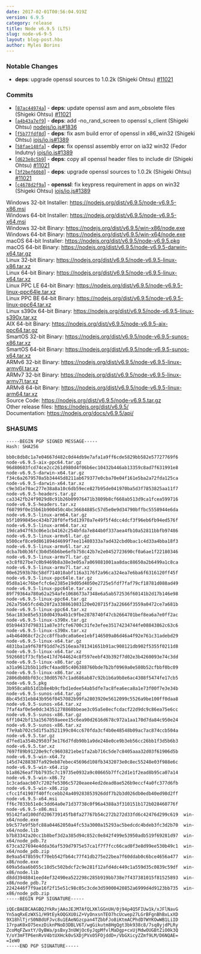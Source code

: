 ```yaml
---
date: 2017-02-01T00:56:04.919Z
version: 6.9.5
category: release
title: Node v6.9.5 (LTS)
slug: node-v6-9-5
layout: blog-post.hbs
author: Myles Borins
---
```


### Notable Changes

- **deps**: upgrade openssl sources to 1.0.2k (Shigeki Ohtsu) [#11021](https://github.com/nodejs/node/pull/11021)

### Commits

- [[`87ac44974a`](https://github.com/nodejs/node/commit/87ac44974a)] - **deps**: update openssl asm and asm_obsolete files (Shigeki Ohtsu) [#11021](https://github.com/nodejs/node/pull/11021)
- [[`a4b43a7ef9`](https://github.com/nodejs/node/commit/a4b43a7ef9)] - **deps**: add -no_rand_screen to openssl s_client (Shigeki Ohtsu) [nodejs/io.js#1836](https://github.com/nodejs/io.js/pull/1836)
- [[`f5b77fdf8d`](https://github.com/nodejs/node/commit/f5b77fdf8d)] - **deps**: fix asm build error of openssl in x86_win32 (Shigeki Ohtsu) [iojs/io.js#1389](https://github.com/iojs/io.js/pull/1389)
- [[`58fae148fa`](https://github.com/nodejs/node/commit/58fae148fa)] - **deps**: fix openssl assembly error on ia32 win32 (Fedor Indutny) [iojs/io.js#1389](https://github.com/iojs/io.js/pull/1389)
- [[`d623e8c5b9`](https://github.com/nodejs/node/commit/d623e8c5b9)] - **deps**: copy all openssl header files to include dir (Shigeki Ohtsu) [#11021](https://github.com/nodejs/node/pull/11021)
- [[`3f2bef60b8`](https://github.com/nodejs/node/commit/3f2bef60b8)] - **deps**: upgrade openssl sources to 1.0.2k (Shigeki Ohtsu) [#11021](https://github.com/nodejs/node/pull/11021)
- [[`c4678d2f9a`](https://github.com/nodejs/node/commit/c4678d2f9a)] - **openssl**: fix keypress requirement in apps on win32 (Shigeki Ohtsu) [iojs/io.js#1389](https://github.com/iojs/io.js/pull/1389)

Windows 32-bit Installer: https://nodejs.org/dist/v6.9.5/node-v6.9.5-x86.msi \
Windows 64-bit Installer: https://nodejs.org/dist/v6.9.5/node-v6.9.5-x64.msi \
Windows 32-bit Binary: https://nodejs.org/dist/v6.9.5/win-x86/node.exe \
Windows 64-bit Binary: https://nodejs.org/dist/v6.9.5/win-x64/node.exe \
macOS 64-bit Installer: https://nodejs.org/dist/v6.9.5/node-v6.9.5.pkg \
macOS 64-bit Binary: https://nodejs.org/dist/v6.9.5/node-v6.9.5-darwin-x64.tar.gz \
Linux 32-bit Binary: https://nodejs.org/dist/v6.9.5/node-v6.9.5-linux-x86.tar.xz \
Linux 64-bit Binary: https://nodejs.org/dist/v6.9.5/node-v6.9.5-linux-x64.tar.xz \
Linux PPC LE 64-bit Binary: https://nodejs.org/dist/v6.9.5/node-v6.9.5-linux-ppc64le.tar.xz \
Linux PPC BE 64-bit Binary: https://nodejs.org/dist/v6.9.5/node-v6.9.5-linux-ppc64.tar.xz \
Linux s390x 64-bit Binary: https://nodejs.org/dist/v6.9.5/node-v6.9.5-linux-s390x.tar.xz \
AIX 64-bit Binary: https://nodejs.org/dist/v6.9.5/node-v6.9.5-aix-ppc64.tar.gz \
SmartOS 32-bit Binary: https://nodejs.org/dist/v6.9.5/node-v6.9.5-sunos-x86.tar.xz \
SmartOS 64-bit Binary: https://nodejs.org/dist/v6.9.5/node-v6.9.5-sunos-x64.tar.xz \
ARMv6 32-bit Binary: https://nodejs.org/dist/v6.9.5/node-v6.9.5-linux-armv6l.tar.xz \
ARMv7 32-bit Binary: https://nodejs.org/dist/v6.9.5/node-v6.9.5-linux-armv7l.tar.xz \
ARMv8 64-bit Binary: https://nodejs.org/dist/v6.9.5/node-v6.9.5-linux-arm64.tar.xz \
Source Code: https://nodejs.org/dist/v6.9.5/node-v6.9.5.tar.gz \
Other release files: https://nodejs.org/dist/v6.9.5/ \
Documentation: https://nodejs.org/docs/v6.9.5/api/

### SHASUMS

```
-----BEGIN PGP SIGNED MESSAGE-----
Hash: SHA256

bb0c8db8c1a7e04667d482c0d44db9e7afa1a9ff6cde5829bb582e57727769f6  node-v6.9.5-aix-ppc64.tar.gz
96d80603fcd74ce2cc261d980d4f06b6ec10432b446ab13359c8ad7f631991e8  node-v6.9.5-darwin-x64.tar.gz
f34c6a2679570a5b34445d8211ab679377e0cba70e04f161e5ba2a72fda125ca  node-v6.9.5-darwin-x64.tar.xz
c9e3d1e70ac277e38a8a10c6db59ece827b95de041970ba5d3f7853825aa11f7  node-v6.9.5-headers.tar.gz
ca3342fb24f9029d8c91b26b09976471b3809b8cf668ab513d9ca1fcea599716  node-v6.9.5-headers.tar.xz
f60799f0e15b61b900450c4bc36684885c57d5e0e9d34790bffbc5558944e6da  node-v6.9.5-linux-arm64.tar.gz
b5f1099845ec434b728f0fef5d13970a7e49f5f4dcc4dcf3f96eb6fb94ed576f  node-v6.9.5-linux-arm64.tar.xz
19dca947f63c06e1cb4162c254bfda7e844b0f337aea4fb10a52811bbfb97486  node-v6.9.5-linux-armv6l.tar.gz
b500cef8ce9d861894d4699f7ee11480333a7ad432cbd0bac1c4d33a4bba18f3  node-v6.9.5-linux-armv6l.tar.xz
dcba7b0b36fc3b0d56b6be6efb758c42b7e2e0452723690cf0a6ae1f22180346  node-v6.9.5-linux-armv7l.tar.gz
e3c8f027be7c0b9469b8a38e3e05a7a069881001aa8dac88650a2b6499a1c8ca  node-v6.9.5-linux-armv7l.tar.xz
00e62593b78c58df714010abf116a3176f2a96ca324ea7e6ba6f6316120ff45f  node-v6.9.5-linux-ppc64le.tar.gz
05d8a14c76befcfc6e2385e19d05d4050e2725e5fdf7faf79cf18781d088ad49  node-v6.9.5-linux-ppc64le.tar.xz
89f79364a780a62a254afe1068673a7348e6a5ab572536f60141b2d17b146e98  node-v6.9.5-linux-ppc64.tar.gz
262a75b65fcd4b28f2a338861083120e020715f3a22666f3559a0472ce7a681b  node-v6.9.5-linux-ppc64.tar.xz
56ac183e85e5310d0439a4b1c9fbe2878740f47cb2664701bef8ea6a7e0ff2ac  node-v6.9.5-linux-s390x.tar.gz
05b94437d798311a87e3fcfe6700c31fe3efee35174234744fe08843862c63c6  node-v6.9.5-linux-s390x.tar.xz
a4b464068cf2c2cc8ffba9ca0a6ee1ebf146509a86d46a4f92e761c31adebd29  node-v6.9.5-linux-x64.tar.gz
4831ba1a9f678f91dd7e2516eaa781341651b91ac908121db902f5355f0211d8  node-v6.9.5-linux-x64.tar.xz
5926601f73cfb5e417d7644624c8f597eebf43b392f7d02e3b4260093e74c3dd  node-v6.9.5-linux-x86.tar.gz
a31a9612b5b11d9cf4aad05c406388760bde7b2bf0969a0e580b52cfbbf0bc09  node-v6.9.5-linux-x86.tar.xz
2806db08bf03cc30d05767c1ad686ab87c92b1b6a9b8e6ac4308f5474fe17cb5  node-v6.9.5.pkg
3b958ca8b51d1b8e4b9cfbd1edee54ab5dfe7ac8fea6eca8a1e73f00f7e3e34b  node-v6.9.5-sunos-x64.tar.gz
8bc45d31eb843b956f0457082b99fa2803920e5612099c5526a9be100ff0daa8  node-v6.9.5-sunos-x64.tar.xz
7faf4af0e5e0dc34351278868bbeae3c05a5e8ecfcdacf22d9dc9c86ea75e6cc  node-v6.9.5-sunos-x86.tar.gz
6ff1042bf13a1567059aeee15c6ea90d2616d678c972a1aa170d7da84c950e24  node-v6.9.5-sunos-x86.tar.xz
f7e9ab702c5d1f5a3521199c04cc670fda3cf4b0e48548b09ac7ac874ccb504a  node-v6.9.5.tar.gz
d7fed1a354b29503f3e176d7fdb90b1a9de248e0ce9b3eb56cc26bb1f3d5b6b3  node-v6.9.5.tar.xz
7697f89b91220e9cfc9603821ebe1fa2ab716c5de7c8405aaa32d03f61906d5b  node-v6.9.5-win-x64.7z
145d74288387fa929eb87ebec45696d108fb3432073e0c8ec55248e03f988e6c  node-v6.9.5-win-x64.zip
b1a8626eaf7bb7935c7c19735e0932a9c08665b7ffc2d1e1f2ead8b95ca07a14  node-v6.9.5-win-x86.7z
1c3cadaacb07c7202fe5306c5720eaee4ed2dead0ae526b9eccf4a0fc377d6fb  node-v6.9.5-win-x86.zip
cfcc1f41907f40ffccebb24a409283853926ddf7b2b3d026db0edb40ed98d2ff  node-v6.9.5-x64.msi
ff6c7033b51e8c3dd64a0e71d37738c0f96a4388a3f310151b172b028460776f  node-v6.9.5-x86.msi
95142fad100dfd206739145fb8fa27767b54c272b272d33fd6c42476d299c619  win-x64/node.exe
b9c577e9f5bfc88a04462050a4fc53a3000a15293ac5bedcdc4bdeb3fc3d2b70  win-x64/node.lib
b7b83342a20cc1b8bef3d2a385d94c852c0e842f499e53950adb519f69281d97  win-x64/node_pdb.7z
673ca327694e4dda36af539d7975e57ca1f7f7fcc66cad0f3e8d99ee530b49c1  win-x64/node_pdb.zip
8e9aa5478b59cf70eb542fb64c77f41db275e22bea7f60ddab0c6bce4656a477  win-x86/node.exe
609a5daa6b055c18d5c502bdcf2c9e281f12afd4dc449c1a559d35c0839c59df  win-x86/node.lib
d8dd3948841eed4ef32490ea522298c285b919bb738e7f437381015f81525893  win-x86/node_pdb.7z
2242446f7f9ae16f2f15e51c98c05c3cde3d59000420852a6999d4d9123bb735  win-x86/node_pdb.zip
-----BEGIN PGP SIGNATURE-----

iQEcBAEBCAAGBQJYkRvjAAoJEJM7AfQLXKlGGnUH/0j94p4Q5FIUw1k/xJFlNavG
Yn5aqRxEzWXS1/H9tEykOQGXU0iZ+VyOnxsnTEO7hcUcwep27LGrBFgnBhBxLxXD
9X18hlTjrS0N8dUFJvc8u1EAeNGzcpan4TZbbFJo8iKtmACPhdD7WYKOwWB1LiID
17rpaK0xO75exzDiknPNoD3DBLV6T/wgGikutm8HgQgt3bk938c8/7sq8yjdPLRy
ZcoMqFZwxtY/OyBWa/psBxy3nUWjOc6yJqpMfvlMaDgp+cxUjMdwOUGBtZiO0k3Q
Y/oY3mFTP6enRvV4btUXHck0vSXDjPVx05FOjddD+/VbGXicyZZmf9LM/D6NQAE=
=IeW0
-----END PGP SIGNATURE-----

```
